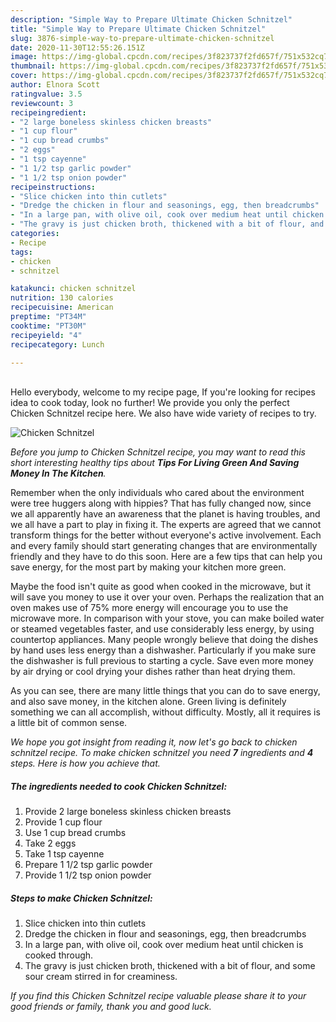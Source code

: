 ```yaml
---
description: "Simple Way to Prepare Ultimate Chicken Schnitzel"
title: "Simple Way to Prepare Ultimate Chicken Schnitzel"
slug: 3876-simple-way-to-prepare-ultimate-chicken-schnitzel
date: 2020-11-30T12:55:26.151Z
image: https://img-global.cpcdn.com/recipes/3f823737f2fd657f/751x532cq70/chicken-schnitzel-recipe-main-photo.jpg
thumbnail: https://img-global.cpcdn.com/recipes/3f823737f2fd657f/751x532cq70/chicken-schnitzel-recipe-main-photo.jpg
cover: https://img-global.cpcdn.com/recipes/3f823737f2fd657f/751x532cq70/chicken-schnitzel-recipe-main-photo.jpg
author: Elnora Scott
ratingvalue: 3.5
reviewcount: 3
recipeingredient:
- "2 large boneless skinless chicken breasts"
- "1 cup flour"
- "1 cup bread crumbs"
- "2 eggs"
- "1 tsp cayenne"
- "1 1/2 tsp garlic powder"
- "1 1/2 tsp onion powder"
recipeinstructions:
- "Slice chicken into thin cutlets"
- "Dredge the chicken in flour and seasonings, egg, then breadcrumbs"
- "In a large pan, with olive oil, cook over medium heat until chicken is cooked through."
- "The gravy is just chicken broth, thickened with a bit of flour, and some sour cream stirred in for creaminess."
categories:
- Recipe
tags:
- chicken
- schnitzel

katakunci: chicken schnitzel 
nutrition: 130 calories
recipecuisine: American
preptime: "PT34M"
cooktime: "PT30M"
recipeyield: "4"
recipecategory: Lunch

---
```

<br>
Hello everybody, welcome to my recipe page, If you're looking for recipes idea to cook today, look no further! We provide you only the perfect Chicken Schnitzel recipe here. We also have wide variety of recipes to try.
<br>


![Chicken Schnitzel](https://img-global.cpcdn.com/recipes/3f823737f2fd657f/751x532cq70/chicken-schnitzel-recipe-main-photo.jpg)

<i>Before you jump to Chicken Schnitzel recipe, you may want to read this short interesting healthy tips about 
<strong>Tips For Living Green And Saving Money In The Kitchen</strong>.</i>
</br>

Remember when the only individuals who cared about the environment were tree huggers along with hippies? That has fully changed now, since we all apparently have an awareness that the planet is having troubles, and we all have a part to play in fixing it. The experts are agreed that we cannot transform things for the better without everyone's active involvement. Each and every family should start generating changes that are environmentally friendly and they have to do this soon. Here are a few tips that can help you save energy, for the most part by making your kitchen more green.

Maybe the food isn't quite as good when cooked in the microwave, but it will save you money to use it over your oven. Perhaps the realization that an oven makes use of 75% more energy will encourage you to use the microwave more. In comparison with your stove, you can make boiled water or steamed vegetables faster, and use considerably less energy, by using countertop appliances. Many people wrongly believe that doing the dishes by hand uses less energy than a dishwasher. Particularly if you make sure the dishwasher is full previous to starting a cycle. Save even more money by air drying or cool drying your dishes rather than heat drying them.

As you can see, there are many little things that you can do to save energy, and also save money, in the kitchen alone. Green living is definitely something we can all accomplish, without difficulty. Mostly, all it requires is a little bit of common sense.


<i>We hope you got insight from reading it, now let's go back to chicken schnitzel recipe. To make chicken schnitzel you need <strong>7</strong> ingredients and <strong>4</strong> steps. Here is how you achieve that.
</i>

##### The ingredients needed to cook Chicken Schnitzel:

1. Provide 2 large boneless skinless chicken breasts
1. Provide 1 cup flour
1. Use 1 cup bread crumbs
1. Take 2 eggs
1. Take 1 tsp cayenne
1. Prepare 1 1/2 tsp garlic powder
1. Provide 1 1/2 tsp onion powder


##### Steps to make Chicken Schnitzel:

1. Slice chicken into thin cutlets
1. Dredge the chicken in flour and seasonings, egg, then breadcrumbs
1. In a large pan, with olive oil, cook over medium heat until chicken is cooked through.
1. The gravy is just chicken broth, thickened with a bit of flour, and some sour cream stirred in for creaminess.


<i>If you find this Chicken Schnitzel recipe valuable please share it to your good friends or family, thank you and good luck.</i>
